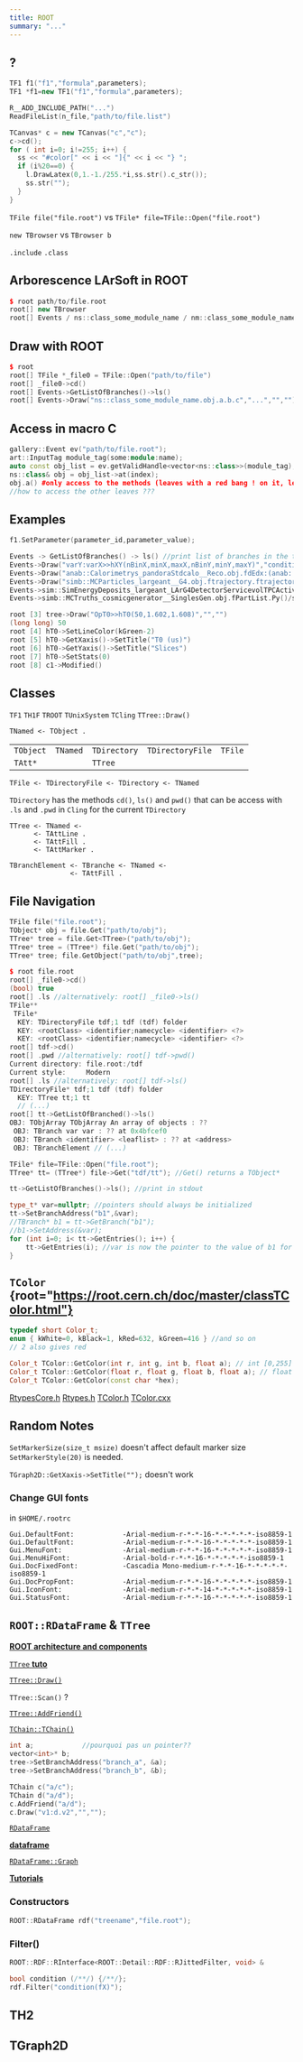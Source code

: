```yaml
---
title: ROOT
summary: "..."
---
```


## ?

```C++
TF1 f1("f1","formula",parameters); 
TF1 *f1=new TF1("f1","formula",parameters);

R__ADD_INCLUDE_PATH("...")
ReadFileList(n_file,"path/to/file.list")
```

```C++
TCanvas* c = new TCanvas("c","c");
c->cd();
for ( int i=0; i!=255; i++) { 
  ss << "#color[" << i << "]{" << i << "} "; 
  if (i%20==0) { 
    l.DrawLatex(0,1.-1./255.*i,ss.str().c_str());
    ss.str("");
  }
}
```

`TFile file("file.root")` vs `TFile* file=TFile::Open("file.root")`

`new TBrowser` vs `TBrowser b`

`.include` `.class`

## Arborescence LArSoft in ROOT

```C++
$ root path/to/file.root
root[] new TBrowser
root[] Events / ns::class_some_module_name / nm::class_some_module_name.obj / a / b / c
```

## Draw with ROOT

```C++
$ root
root[] TFile *_file0 = TFile::Open("path/to/file")
root[] _file0->cd()
root[] Events->GetListOfBranches()->ls()
root[] Events->Draw("ns::class_some_module_name.obj.a.b.c","...","","")
```

## Access in macro C

```C++
gallery::Event ev("path/to/file.root");
art::InputTag module_tag(some:module:name);
auto const obj_list = ev.getValidHandle<vector<ns::class>>(module_tag);
ns::class& obj = obj_list->at(index);
obj.a() #only access to the methods (leaves with a red bang ! on it, leaves with names like ...()), thoses are only seen in TBrowser if larsoft was previously set up
//how to access the other leaves ???
```

## Examples

```C++
f1.SetParameter(parameter_id,parameter_value);

Events -> GetListOfBranches() -> ls() //print list of branches in the tree Events
Events->Draw("varY:varX>>hXY(nBinX,minX,maxX,nBinY,minY,maxY)","condition","drawing_option")
Events->Draw("anab::Calorimetrys_pandoraStdcalo__Reco.obj.fdEdx:(anab::Calorimetrys_pandoraStdcalo__Reco.obj.fRange-anab::Calorimetrys_pandoraStdcalo__Reco.obj.fResidualRange)","","colZ")
Events->Draw("simb::MCParticles_largeant__G4.obj.ftrajectory.ftrajectory.first.fP.fX:simb::MCParticles_largeant__G4.obj.ftrajectory.ftrajectory.first.fP.fY>>hXY(150,-125,25,300,100,400)","simb::MCParticles_largeant__G4.obj.fpdgCode==13","")
Events->sim::SimEnergyDeposits_largeant_LArG4DetectorServicevolTPCActive_G4Stage1.obj.startPos.fCoordinates.Theta()
Events->simb::MCTruths_cosmicgenerator__SinglesGen.obj.fPartList.Py()/simb::MCTruths_cosmicgenerator__SinglesGen.obj.fPartList.P()
```

```cpp
root [3] tree->Draw("OpT0>>hT0(50,1.602,1.608)","","")
(long long) 50
root [4] hT0->SetLineColor(kGreen-2)
root [5] hT0->GetXaxis()->SetTitle("T0 (us)")
root [6] hT0->GetYaxis()->SetTitle("Slices")
root [7] hT0->SetStats(0)
root [8] c1->Modified()
```


## Classes

`TF1`
`TH1F`
`TROOT`
`TUnixSystem`
`TCling`
`TTree::Draw()`

```ROOT
TNamed <- TObject .
```

| | | | | |
| - | - | - | - | - |
| `TObject` | `TNamed` | `TDirectory` | `TDirectoryFile` | `TFile` |
| `TAtt*` | | `TTree` | | |

```ROOT
TFile <- TDirectoryFile <- TDirectory <- TNamed
```

`TDirectory` has the methods `cd()`, `ls()` and `pwd()` that can be access with `.ls` and `.pwd` in `Cling` for the current `TDirectory`

```ROOT
TTree <- TNamed <-
      <- TAttLine .
      <- TAttFill .
      <- TAttMarker .
```

```ROOT
TBranchElement <- TBranche <- TNamed <-
               <- TAttFill .
```

## File Navigation

```C++
TFile file("file.root");
TObject* obj = file.Get("path/to/obj");
TTree* tree = file.Get<TTree>("path/to/obj");
TTree* tree = (TTree*) file.Get("path/to/obj");
TTree* tree; file.GetObject("path/to/obj",tree);
```

```C++
$ root file.root
root[] _file0->cd()
(bool) true
root[] .ls //alternatively: root[] _file0->ls()
TFile**
 TFile*
  KEY: TDirectoryFile tdf;1 tdf (tdf) folder
  KEY: <rootClass> <identifier;namecycle> <identifier> <?>
  KEY: <rootClass> <identifier;namecycle> <identifier> <?>
root[] tdf->cd()
root[] .pwd //alternatively: root[] tdf->pwd()
Current directory: file.root:/tdf
Current style:     Modern
root[] .ls //alternatively: root[] tdf->ls()
TDirectoryFile* tdf;1 tdf (tdf) folder
  KEY: TTree tt;1 tt
  // (...)
root[] tt->GetListOfBranched()->ls()
OBJ: TObjArray TObjArray An array of objects : ??
 OBJ: TBranch var var : ?? at 0x4bfcef0
 OBJ: TBranch <identifier> <leaflist> : ?? at <address>
 OBJ: TBranchElement // (...)
```

```C++
TFile* file=TFile::Open("file.root");
TTree* tt= (TTree*) file->Get("tdf/tt"); //Get() returns a TObject*

tt->GetListOfBranches()->ls(); //print in stdout

type_t* var=nullptr; //pointers should always be initialized
tt->SetBranchAddress("b1",&var);
//TBranch* b1 = tt->GetBranch("b1");
//b1->SetAddress(&var);
for (int i=0; i< tt->GetEntries(); i++) {
    tt->GetEntries(i); //var is now the pointer to the value of b1 for the event #i
}

```

## `TColor` {root="https://root.cern.ch/doc/master/classTColor.html"}

```C++
typedef short Color_t;
enum { kWhite=0, kBlack=1, kRed=632, kGreen=416 } //and so on
// 2 also gives red

Color_t TColor::GetColor(int r, int g, int b, float a); // int [0,255]
Color_t TColor::GetColor(float r, float g, float b, float a); // float [0,1]
Color_t TColor::GetColor(const char *hex);


```

[RtypesCore.h](https://root.cern.ch/doc/master/RtypesCore_8h_source.html#l00092)
[Rtypes.h](https://root.cern.ch/doc/master/Rtypes_8h_source.html#l00065)
[TColor.h](https://root.cern.ch/doc/master/TColor_8h_source.html)
[TColor.cxx](https://root.cern.ch/doc/master/TColor_8cxx_source.html)

## Random Notes

`SetMarkerSize(size_t msize)` doesn't affect default marker size `SetMarkerStyle(20)` is needed.

`TGraph2D::GetXaxis->SetTitle("");` doesn't work

### Change GUI fonts

in `$HOME/.rootrc`

```rootrc
Gui.DefaultFont:            -Arial-medium-r-*-*-16-*-*-*-*-*-iso8859-1
Gui.DefaultFont:            -Arial-medium-r-*-*-16-*-*-*-*-*-iso8859-1
Gui.MenuFont:               -Arial-medium-r-*-*-16-*-*-*-*-*-iso8859-1
Gui.MenuHiFont:             -Arial-bold-r-*-*-16-*-*-*-*-*-iso8859-1
Gui.DocFixedFont:           -Cascadia Mono-medium-r-*-*-16-*-*-*-*-*-iso8859-1
Gui.DocPropFont:            -Arial-medium-r-*-*-16-*-*-*-*-*-iso8859-1
Gui.IconFont:               -Arial-medium-r-*-*-14-*-*-*-*-*-iso8859-1
Gui.StatusFont:             -Arial-medium-r-*-*-16-*-*-*-*-*-iso8859-1
```

## `ROOT::RDataFrame` & `TTree`

[__ROOT architecture and components__](https://root.cern/manual/root_architecture_and_components/)

[`TTree` __tuto__](https://root.cern/manual/trees/#introducing-ttree)

[`TTree::Draw()`](https://root.cern.ch/doc/master/classTTree.html#a73450649dc6e54b5b94516c468523e45)

`TTree::Scan()` ?

[`TTree::AddFriend()`](https://root.cern.ch/doc/master/classTTree.html#a011d362261b694ee7dd780bad21f030b)

[`TChain::TChain()`](https://root.cern.ch/doc/master/classTChain.html#a53f013071a6d8ebef98a19fefacb4160)

```C++
int a;            //pourquoi pas un pointer??
vector<int>* b;
tree->SetBranchAddress("branch_a", &a);
tree->SetBranchAddress("branch_b", &b);
```

```C++
TChain c("a/c");
TChain d("a/d");
c.AddFriend("a/d");
c.Draw("v1:d.v2","","");
```

[`RDataFrame`](https://root.cern/doc/master/classROOT_1_1RDataFrame.html)

[__dataframe__](https://root.cern/doc/master/group__dataframe.html)

[`RDataFrame::Graph`](https://root.cern/doc/master/classROOT_1_1RDF_1_1RInterface.html#a1ca9a94bece4767cac82968910afa02e)

[__Tutorials__](https://root.cern/doc/master/group__tutorial__dataframe.html)

### Constructors

```C++
ROOT::RDataFrame rdf("treename","file.root");
```

### Filter()

```C++
ROOT::RDF::RInterface<ROOT::Detail::RDF::RJittedFilter, void> &
```

```C++
bool condition (/**/) {/**/};
rdf.Filter("condition(fX)");

```

## TH2



## TGraph2D